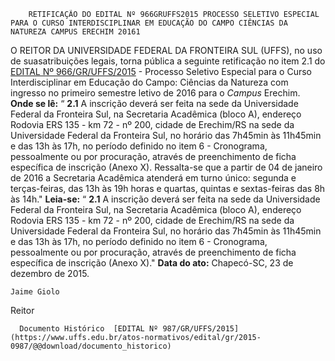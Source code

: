         RETIFICAÇÃO DO EDITAL Nº 966GRUFFS2015 PROCESSO SELETIVO ESPECIAL PARA O CURSO INTERDISCIPLINAR EM EDUCAÇÃO DO CAMPO CIÊNCIAS DA NATUREZA CAMPUS ERECHIM 20161  

 O REITOR DA UNIVERSIDADE FEDERAL DA FRONTEIRA SUL (UFFS), no uso de suasatribuições legais, torna pública a seguinte retificação no item 2.1 do [EDITAL Nº 966/GR/UFFS/2015](https://www.uffs.edu.br/atos-normativos/edital/gr/2015-0966)  - Processo Seletivo Especial para o Curso Interdisciplinar em Educação do Campo: Ciências da Natureza com ingresso no primeiro semestre letivo de 2016 para o *Campus* Erechim.     **Onde se lê:**   “ **2.1** A inscrição deverá ser feita na sede da Universidade Federal da Fronteira Sul, na Secretaria Acadêmica (bloco A), endereço Rodovia ERS 135 - km 72 - nº 200, cidade de Erechim/RS na sede da Universidade Federal da Fronteira Sul, no horário das 7h45min às 11h45min e das 13h às 17h, no período definido no item 6 - Cronograma, pessoalmente ou por procuração, através de preenchimento de ficha específica de inscrição (Anexo X). Ressalta-se que a partir de 04 de janeiro de 2016 a Secretaria Acadêmica atenderá em turno único: segunda e terças-feiras, das 13h às 19h horas e quartas, quintas e sextas-feiras das 8h às 14h."     **Leia-se:**   “ **2.1** A inscrição deverá ser feita na sede da Universidade Federal da Fronteira Sul, na Secretaria Acadêmica (bloco A), endereço Rodovia ERS 135 - km 72 - nº 200, cidade de Erechim/RS na sede da Universidade Federal da Fronteira Sul, no horário das 7h45min às 11h45min e das 13h às 17h, no período definido no item 6 - Cronograma, pessoalmente ou por procuração, através de preenchimento de ficha específica de inscrição (Anexo X)."       **Data do ato:** Chapecó-SC, 23 de dezembro de 2015.   
 

    Jaime Giolo   
 Reitor 

      Documento Histórico  [EDITAL Nº 987/GR/UFFS/2015](https://www.uffs.edu.br/atos-normativos/edital/gr/2015-0987/@@download/documento_historico)     
      